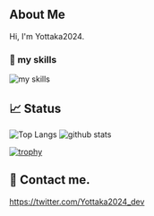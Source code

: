 ## About Me
Hi, I'm Yottaka2024.

### 🌱 my skills
<img alt="my skills" src="https://skillicons.dev/icons?theme=&perline=8&i=html,css,python,cs,bootstrap,figma,github,vscode,visualstudio" />


## 📈 Status

<img alt="Top Langs" src="https://github-readme-stats.vercel.app/api/top-langs/?username=yottaka-dev&layout=compact&show_icons=true" />
<img alt="github stats" src="https://github-readme-stats.vercel.app/api?username=yottaka-dev" />

[![trophy](https://github-profile-trophy.vercel.app/?username=yottaka-dev&margin-w=5)](https://github.com/yottaka-dev/)

## 📨 Contact me.
https://twitter.com/Yottaka2024_dev
